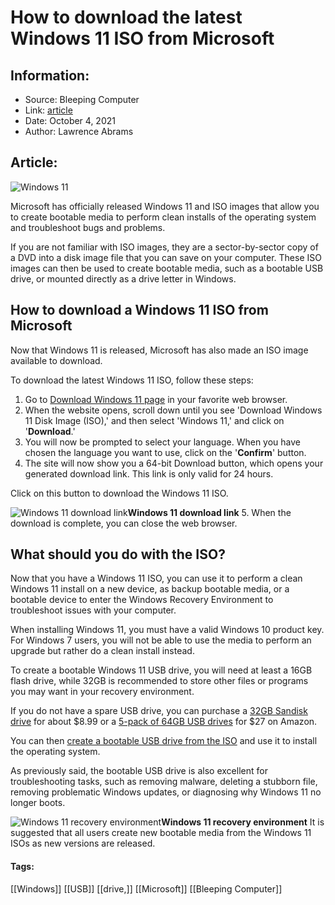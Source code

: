 # How to download the latest Windows 11 ISO from Microsoft
### 

## Information:
+ Source: Bleeping Computer
+ Link: [article](https://www.bleepingcomputer.com/news/microsoft/how-to-download-the-latest-windows-11-iso-from-microsoft/)
+ Date: October 4, 2021
+ Author: Lawrence Abrams


## Article:
![Windows 11](https://www.bleepstatic.com/content/hl-images/2021/06/15/Windows-11-logo.jpg)


Microsoft has officially released Windows 11 and ISO images that allow you to create bootable media to perform clean installs of the operating system and troubleshoot bugs and problems.


If you are not familiar with ISO images, they are a sector-by-sector copy of a DVD into a disk image file that you can save on your computer. These ISO images can then be used to create bootable media, such as a bootable USB drive, or mounted directly as a drive letter in Windows.


How to download a Windows 11 ISO from Microsoft
-----------------------------------------------


Now that Windows 11 is released, Microsoft has also made an ISO image available to download.


To download the latest Windows 11 ISO, follow these steps:


1. Go to [Download Windows 11 page](https://www.microsoft.com/en-us/software-download/windows11) in your favorite web browser.
2. When the website opens, scroll down until you see 'Download Windows 11 Disk Image (ISO),' and then select 'Windows 11,' and click on '**Download**.'
3. You will now be prompted to select your language. When you have chosen the language you want to use, click on the '**Confirm**' button.
4. The site will now show you a 64-bit Download button, which opens your generated download link. This link is only valid for 24 hours.  
  

Click on this button to download the Windows 11 ISO.

![Windows 11 download link](https://www.bleepstatic.com/images/news/Microsoft/windows-11/i/iso/released-iso/windows-11-download-link.jpg)**Windows 11 download link**
5. When the download is complete, you can close the web browser.


What should you do with the ISO?
--------------------------------


Now that you have a Windows 11 ISO, you can use it to perform a clean Windows 11 install on a new device, as backup bootable media, or a bootable device to enter the Windows Recovery Environment to troubleshoot issues with your computer.


When installing Windows 11, you must have a valid Windows 10 product key. For Windows 7 users, you will not be able to use the media to perform an upgrade but rather do a clean install instead.


To create a bootable Windows 11 USB drive, you will need at least a 16GB flash drive, while 32GB is recommended to store other files or programs you may want in your recovery environment.


If you do not have a spare USB drive, you can purchase a [32GB Sandisk drive](http://www.amazon.com/SanDisk-Ultra-Transfer-Speeds-s-SDCZ48-032G-UAM46/dp/B00KYK2AKO/ref=sr_1_4?dchild=1&keywords=usb+drive+32gb&qid=1590719966&s=electronics&sr=1-4) for about $8.99 or a [5-pack of 64GB USB drives](https://amzn.to/3dbCSJe) for $27 on Amazon.


You can then [create a bootable USB drive from the ISO](https://www.microsoft.com/en-us/download/windows-usb-dvd-download-tool) and use it to install the operating system.


As previously said, the bootable USB drive is also excellent for troubleshooting tasks, such as removing malware, deleting a stubborn file, removing problematic Windows updates, or diagnosing why Windows 11 no longer boots.



![Windows 11 recovery environment](https://www.bleepstatic.com/images/news/Microsoft/windows-11/i/iso/how-to-download/recovery-environment.png)**Windows 11 recovery environment**
It is suggested that all users create new bootable media from the Windows 11 ISOs as new versions are released.




#### Tags:
[[Windows]] [[USB]] [[drive,]] [[Microsoft]] [[Bleeping Computer]]
